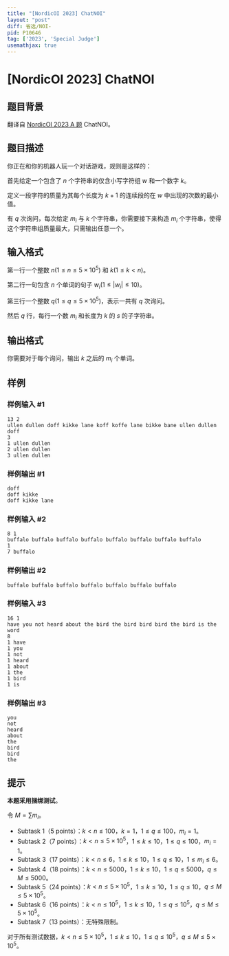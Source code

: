 ```yaml
---
title: "[NordicOI 2023] ChatNOI"
layout: "post"
diff: 省选/NOI-
pid: P10646
tag: ['2023', 'Special Judge']
usemathjax: true
---
```


# [NordicOI 2023] ChatNOI
## 题目背景

翻译自 [NordicOI 2023 A 题](https://noi23.kattis.com/contests/noi23/problems/chatnoi) ChatNOI。
## 题目描述

你正在和你的机器人玩一个对话游戏，规则是这样的：

首先给定一个包含了 $n$ 个字符串的仅含小写字符组 $w$ 和一个数字 $k$。

定义一段字符的质量为其每个长度为 $k+1$ 的连续段的在 $w$ 中出现的次数的最小值。

有 $q$ 次询问，每次给定 $m_i$ 与 $k$ 个字符串，你需要接下来构造 $m_i$ 个字符串，使得这个字符串组质量最大，只需输出任意一个。
## 输入格式

第一行一个整数 $n(1 \leq n \leq 5 \times 10^5)$ 和 $k (1 \leq k < n)$。

第二行一句包含 $n$ 个单词的句子 $w_i( 1\leq|w_i|
\leq10)$。

第三行一个整数 $q(1 \leq q \leq 5 \times 10^5)$，表示一共有 $q$ 次询问。

然后 $q$ 行，每行一个数 $m_i$ 和长度为 $k$ 的 $s$ 的子字符串。
## 输出格式

你需要对于每个询问，输出 $k$ 之后的 $m_i$ 个单词。
## 样例

### 样例输入 #1
```
13 2
ullen dullen doff kikke lane koff koffe lane bikke bane ullen dullen doff
3
1 ullen dullen
2 ullen dullen
3 ullen dullen
```
### 样例输出 #1
```
doff 
doff kikke 
doff kikke lane 
```
### 样例输入 #2
```
8 1
buffalo buffalo buffalo buffalo buffalo buffalo buffalo buffalo
1
7 buffalo
```
### 样例输出 #2
```
buffalo buffalo buffalo buffalo buffalo buffalo buffalo 
```
### 样例输入 #3
```
16 1
have you not heard about the bird the bird bird bird the bird is the word
8
1 have
1 you
1 not
1 heard
1 about
1 the
1 bird
1 is
```
### 样例输出 #3
```
you 
not 
heard 
about 
the 
bird 
bird 
the 
```
## 提示

**本题采用捆绑测试**。

令 $M = \sum m_i$。

- Subtask 1（5 points）：$k < n \leq 100$，$k = 1$，$1 \leq q \leq 100$，$m_i = 1$。
- Subtask 2（7 points）：$k < n \leq 5 \times 10^5$，$1 \leq k \leq 10$，$1 \leq q \leq 100$，$m_i = 1$。
- Subtask 3（17 points）：$k < n \leq 6$，$1 \leq k \leq 10$，$1 \leq q \leq 10$，$1 \leq m_i \leq 6$。
- Subtask 4（18 points）：$k < n \leq 5000$，$1 \leq k \leq10$，$1 \leq q \leq 5000$，$q \leq M \leq 5000$。
- Subtask 5（24 points）：$k < n \leq 5 \times 10^5$，$1 \leq k \leq 10$，$1 \leq q \leq 10$，$q \leq M \leq 5 \times 10^5$。
- Subtask 6（16 points）：$k < n \leq 10^5$，$1 \leq k \leq10$，$1 \leq q \leq 10^5$，$q \leq M \leq 5 \times 10^5$。
- Subtask 7（13 points）：无特殊限制。

对于所有测试数据，$k < n \leq 5 \times 10^5$，$1 \leq k \leq 10$，$1 \leq q \leq 10^5$，$q \leq M \leq 5 \times 10^5$。
